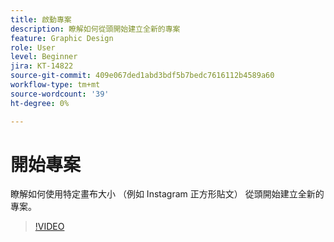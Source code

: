 ```yaml
---
title: 啟動專案
description: 瞭解如何從頭開始建立全新的專案
feature: Graphic Design
role: User
level: Beginner
jira: KT-14822
source-git-commit: 409e067ded1abd3bdf5b7bedc7616112b4589a60
workflow-type: tm+mt
source-wordcount: '39'
ht-degree: 0%

---
```


# 開始專案

瞭解如何使用特定畫布大小 （例如 Instagram 正方形貼文） 從頭開始建立全新的專案。

>[!VIDEO](https://video.tv.adobe.com/v/3426931?quality=12&learn=on&hidetitle=true)
